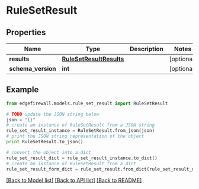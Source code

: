 # RuleSetResult


## Properties
Name | Type | Description | Notes
------------ | ------------- | ------------- | -------------
**results** | [**RuleSetResultResults**](RuleSetResultResults.md) |  | [optional] 
**schema_version** | **int** |  | [optional] 

## Example

```python
from edgefirewall.models.rule_set_result import RuleSetResult

# TODO update the JSON string below
json = "{}"
# create an instance of RuleSetResult from a JSON string
rule_set_result_instance = RuleSetResult.from_json(json)
# print the JSON string representation of the object
print RuleSetResult.to_json()

# convert the object into a dict
rule_set_result_dict = rule_set_result_instance.to_dict()
# create an instance of RuleSetResult from a dict
rule_set_result_form_dict = rule_set_result.from_dict(rule_set_result_dict)
```
[[Back to Model list]](../README.md#documentation-for-models) [[Back to API list]](../README.md#documentation-for-api-endpoints) [[Back to README]](../README.md)


